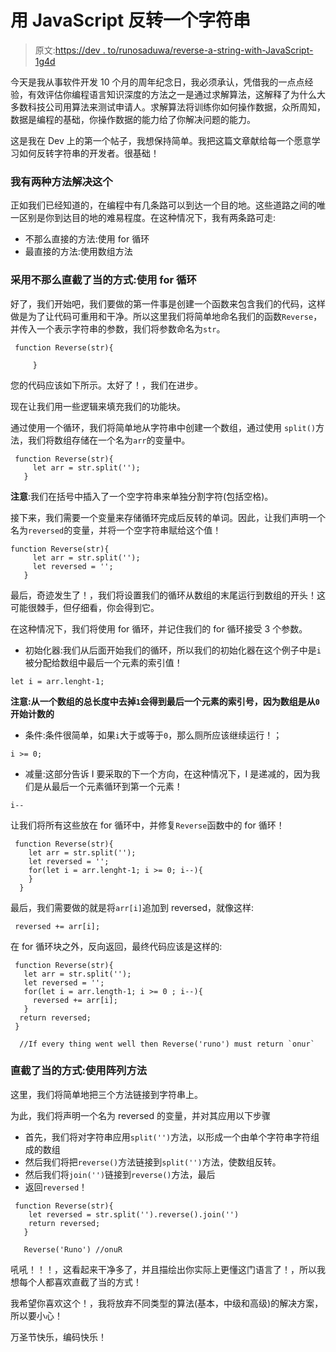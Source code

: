 # 用 JavaScript 反转一个字符串

> 原文:[https://dev . to/runosaduwa/reverse-a-string-with-JavaScript-1g4d](https://dev.to/runosaduwa/reverse-a-string-with-javascript-1g4d)

今天是我从事软件开发 10 个月的周年纪念日，我必须承认，凭借我的一点点经验，有效评估你编程语言知识深度的方法之一是通过求解算法，这解释了为什么大多数科技公司用算法来测试申请人。求解算法将训练你如何操作数据，众所周知，数据是编程的基础，你操作数据的能力给了你解决问题的能力。

这是我在 Dev 上的第一个帖子，我想保持简单。我把这篇文章献给每一个愿意学习如何反转字符串的开发者。很基础！

### [](#i-have-two-ways-of-solving-this)**我有两种方法解决这个**

正如我们已经知道的，在编程中有几条路可以到达一个目的地。这些道路之间的唯一区别是你到达目的地的难易程度。在这种情况下，我有两条路可走:

*   不那么直接的方法:使用 for 循环
*   最直接的方法:使用数组方法

### [](#the-not-so-straightforward-way-using-the-for-loop)**采用不那么直截了当的方式:使用 for 循环**

好了，我们开始吧，我们要做的第一件事是创建一个函数来包含我们的代码，这样做是为了让代码可重用和干净。所以这里我们将简单地命名我们的函数`Reverse`，并传入一个表示字符串的参数，我们将参数命名为`str`。

```
 function Reverse(str){

     } 
```

您的代码应该如下所示。太好了！，我们在进步。

现在让我们用一些逻辑来填充我们的功能块。

通过使用一个循环，我们将简单地从字符串中创建一个数组，通过使用
`split()`方法，我们将数组存储在一个名为`arr`的变量中。

```
 function Reverse(str){
     let arr = str.split('');
   } 
```

**注意**:我们在括号中插入了一个空字符串来单独分割字符(包括空格)。

接下来，我们需要一个变量来存储循环完成后反转的单词。因此，让我们声明一个名为`reversed`的变量，并将一个空字符串赋给这个值！

```
function Reverse(str){
     let arr = str.split('');
     let reversed = '';
   } 
```

最后，奇迹发生了！，我们将设置我们的循环从数组的末尾运行到数组的开头！这可能很棘手，但仔细看，你会得到它。

在这种情况下，我们将使用 for 循环，并记住我们的 for 循环接受 3 个参数。

*   初始化器:我们从后面开始我们的循环，所以我们的初始化器在这个例子中是`i`被分配给数组中最后一个元素的索引值！

```
let i = arr.lenght-1; 
```

**注意:从一个数组的总长度中去掉`1`会得到最后一个元素的索引号，因为数组是从`0`开始计数的**

*   条件:条件很简单，如果`i`大于或等于`0`，那么厕所应该继续运行！；

```
i >= 0; 
```

*   减量:这部分告诉 I 要采取的下一个方向，在这种情况下，I 是递减的，因为我们是从最后一个元素循环到第一个元素！

```
i-- 
```

让我们将所有这些放在 for 循环中，并修复`Reverse`函数中的 for 循环！

```
 function Reverse(str){
    let arr = str.split('');
    let reversed = '';
    for(let i = arr.lenght-1; i >= 0; i--){
    }
  } 
```

最后，我们需要做的就是将`arr[i]`追加到 reversed，就像这样:

```
 reversed += arr[i]; 
```

在 for 循环块之外，反向返回，最终代码应该是这样的:

```
 function Reverse(str){
   let arr = str.split('');
   let reversed = '';
   for(let i = arr.length-1; i >= 0 ; i--){
     reversed += arr[i];
   }
  return reversed;
 }

  //If every thing went well then Reverse('runo') must return `onur` 
```

### [](#the-straightforward-way-using-array-methods)**直截了当的方式:使用阵列方法**

这里，我们将简单地把三个方法链接到字符串上。

为此，我们将声明一个名为 reversed 的变量，并对其应用以下步骤

*   首先，我们将对字符串应用`split('')`方法，以形成一个由单个字符串字符组成的数组
*   然后我们将把`reverse()`方法链接到`split('')`方法，使数组反转。
*   然后我们将`join('')`链接到`reverse()`方法，最后
*   返回`reversed`！

```
 function Reverse(str){
    let reversed = str.split('').reverse().join('')
    return reversed;
   }

   Reverse('Runo') //onuR 
```

吼吼！！！，这看起来干净多了，并且描绘出你实际上更懂这门语言了！，所以我想每个人都喜欢直截了当的方式！

我希望你喜欢这个！，我将放弃不同类型的算法(基本，中级和高级)的解决方案，所以要小心！

万圣节快乐，编码快乐！